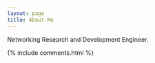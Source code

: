 ```yaml
---
layout: page
title: About Me
---
```


Networking Research and Development Engineer.

{% include comments.html %}



